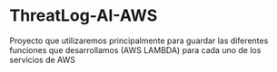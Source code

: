 # ThreatLog-AI-AWS
Proyecto que utilizaremos principalmente para guardar las diferentes funciones que desarrollamos (AWS LAMBDA) para cada uno de los servicios de AWS
